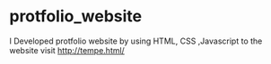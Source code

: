 # protfolio_website
I Developed protfolio website by using HTML, CSS ,Javascript to the website visit http://tempe.html/
